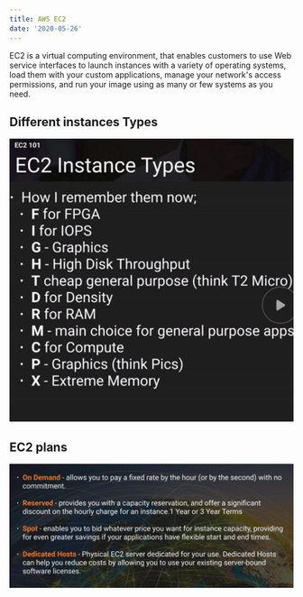 ```yaml
---
title: AWS EC2
date: '2020-05-26'
---
```


EC2 is a virtual computing environment, that enables customers to use Web service interfaces to launch instances with a variety of operating systems, load them with your custom applications, manage your network's access permissions, and run your image using as many or few systems as you need.

## Different instances Types

![type](./ec2Types.jpg)

## EC2 plans

![plan](./plan.jpg)
